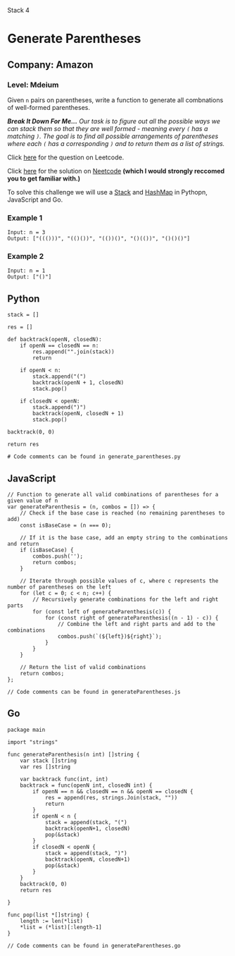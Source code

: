 Stack 4
# Generate Parentheses
## Company: Amazon
### Level: Mdeium

Given `n` pairs on parentheses, write a function to generate all combnations of well-formed parentheses.

***Break It Down For Me...***
*Our task is to figure out all the possible ways we can stack them so that they are well formed - meaning every `(` has a matching `)`.*
*The goal is to find all possible arrangements of parentheses where each `(` has a corresponding `)` and to return them as a list of strings.*

Click [here](https://leetcode.com/problems/generate-parentheses/description/) for the question on Leetcode.

Click [here](https://www.youtube.com/watch?v=s9fokUqJ76A) for the solution on [Neetcode](https://neetcode.io/) **(which I would strongly reccomed you to get familiar with.)**

To solve this challenge we will use a [Stack](https://www.geeksforgeeks.org/introduction-to-stack-data-structure-and-algorithm-tutorials/) and [HashMap](https://stackoverflow.com/questions/2592043/what-is-a-hash-map-in-programming-and-where-can-it-be-used) in Pythopn, JavaScript and Go.

### Example 1
```
Input: n = 3
Output: ["((()))", "(()())", "(())()", "()(())", "()()()"]
```

### Example 2
```
Input: n = 1
Output: ["()"]
```

## Python
```
stack = []

res = []

def backtrack(openN, closedN):
    if openN == closedN == n:
        res.append("".join(stack))
        return

    if openN < n:
        stack.append("(")
        backtrack(openN + 1, closedN)
        stack.pop()

    if closedN < openN:
        stack.append(")")
        backtrack(openN, closedN + 1)
        stack.pop()

backtrack(0, 0)

return res

# Code comments can be found in generate_parentheses.py
```

## JavaScript
```
// Function to generate all valid combinations of parentheses for a given value of n
var generateParenthesis = (n, combos = []) => {
    // Check if the base case is reached (no remaining parentheses to add)
    const isBaseCase = (n === 0);

    // If it is the base case, add an empty string to the combinations and return
    if (isBaseCase) {
        combos.push('');
        return combos;
    }

    // Iterate through possible values of c, where c represents the number of parentheses on the left
    for (let c = 0; c < n; c++) {
        // Recursively generate combinations for the left and right parts
        for (const left of generateParenthesis(c)) {
            for (const right of generateParenthesis((n - 1) - c)) {
                // Combine the left and right parts and add to the combinations
                combos.push(`(${left})${right}`);
            }
        }
    }

    // Return the list of valid combinations
    return combos;
};

// Code comments can be found in generateParentheses.js
```

## Go
```
package main

import "strings"

func generateParenthesis(n int) []string {
	var stack []string
	var res []string

	var backtrack func(int, int)
	backtrack = func(openN int, closedN int) {
		if openN == n && closedN == n && openN == closedN {
			res = append(res, strings.Join(stack, ""))
			return
		}
		if openN < n {
			stack = append(stack, "(")
			backtrack(openN+1, closedN)
			pop(&stack)
		}
		if closedN < openN {
			stack = append(stack, ")")
			backtrack(openN, closedN+1)
			pop(&stack)
		}
	}
	backtrack(0, 0)
	return res

}

func pop(list *[]string) {
	length := len(*list)
	*list = (*list)[:length-1]
}

// Code comments can be found in generateParentheses.go
```